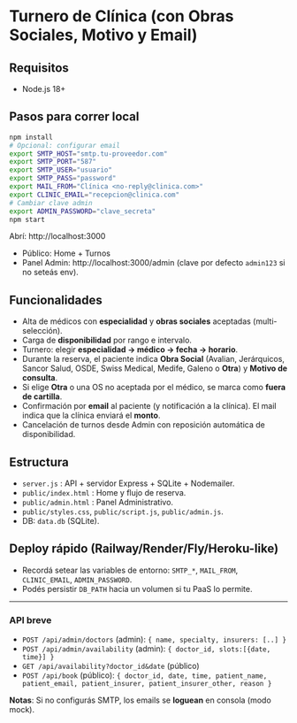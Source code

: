 # Turnero de Clínica (con Obras Sociales, Motivo y Email)

## Requisitos
- Node.js 18+

## Pasos para correr local
```bash
npm install
# Opcional: configurar email
export SMTP_HOST="smtp.tu-proveedor.com"
export SMTP_PORT="587"
export SMTP_USER="usuario"
export SMTP_PASS="password"
export MAIL_FROM="Clínica <no-reply@clinica.com>"
export CLINIC_EMAIL="recepcion@clinica.com"
# Cambiar clave admin
export ADMIN_PASSWORD="clave_secreta"
npm start
```
Abrí: http://localhost:3000

- Público: Home + Turnos
- Panel Admin: http://localhost:3000/admin (clave por defecto `admin123` si no seteás env).

## Funcionalidades
- Alta de médicos con **especialidad** y **obras sociales** aceptadas (multi-selección).
- Carga de **disponibilidad** por rango e intervalo.
- Turnero: elegir **especialidad → médico → fecha → horario**.
- Durante la reserva, el paciente indica **Obra Social** (Avalian, Jerárquicos, Sancor Salud, OSDE, Swiss Medical, Medife, Galeno o **Otra**) y **Motivo de consulta**.
- Si elige **Otra** o una OS no aceptada por el médico, se marca como **fuera de cartilla**.
- Confirmación por **email** al paciente (y notificación a la clínica). El mail indica que la clínica enviará el **monto**.
- Cancelación de turnos desde Admin con reposición automática de disponibilidad.

## Estructura
- `server.js` : API + servidor Express + SQLite + Nodemailer.
- `public/index.html` : Home y flujo de reserva.
- `public/admin.html` : Panel Administrativo.
- `public/styles.css`, `public/script.js`, `public/admin.js`.
- DB: `data.db` (SQLite).

## Deploy rápido (Railway/Render/Fly/Heroku-like)
- Recordá setear las variables de entorno: `SMTP_*`, `MAIL_FROM`, `CLINIC_EMAIL`, `ADMIN_PASSWORD`.
- Podés persistir `DB_PATH` hacia un volumen si tu PaaS lo permite.

---

### API breve
- `POST /api/admin/doctors` (admin): `{ name, specialty, insurers: [..] }`
- `POST /api/admin/availability` (admin): `{ doctor_id, slots:[{date, time}] }`
- `GET /api/availability?doctor_id&date` (público)
- `POST /api/book` (público): `{ doctor_id, date, time, patient_name, patient_email, patient_insurer, patient_insurer_other, reason }`

**Notas**: Si no configurás SMTP, los emails se **loguean** en consola (modo mock).
